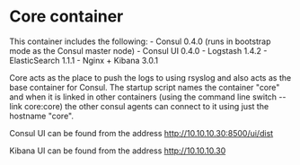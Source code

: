 # Core container

This container includes the following:
	- Consul 0.4.0 (runs in bootstrap mode as the Consul master node)
	- Consul UI 0.4.0
	- Logstash 1.4.2
	- ElasticSearch 1.1.1
	- Nginx + Kibana 3.0.1

Core acts as the place to push the logs to using rsyslog and also
acts as the base container for Consul. The startup script names the
container "core" and when it is linked in other containers (using
the command line switch --link core:core) the other consul agents
can connect to it using just the hostname "core".

Consul UI can be found from the address http://10.10.10.30:8500/ui/dist

Kibana UI can be found from the address http://10.10.10.30
